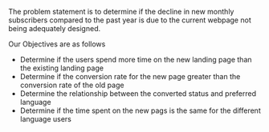 The problem statement is to determine if the decline in new monthly subscribers compared to the past year is due to the current webpage not being adequately designed.

Our Objectives are as follows

- Determine if the users spend more time on the new landing page than the existing landing page
- Determine if the conversion rate for the new page greater than the conversion rate of the old page
- Determine the relationship between the converted status and preferred language
- Determine if the time spent on the new pags is the same for the different language users
